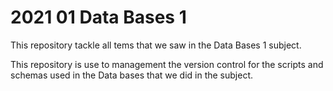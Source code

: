# 2021 01 Data Bases 1

This repository tackle all tems that we saw in the Data Bases 1 subject.  

This repository is use to management the version control for the scripts and schemas used in the Data bases that we did in the subject.
